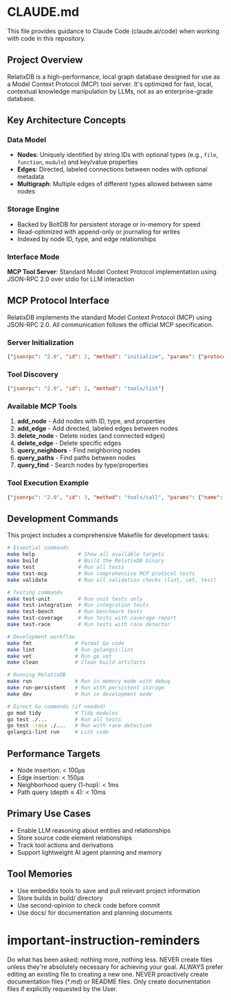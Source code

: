 # CLAUDE.md

This file provides guidance to Claude Code (claude.ai/code) when working with code in this repository.

## Project Overview
RelatixDB is a high-performance, local graph database designed for use as a Model Context Protocol (MCP) tool server. It's optimized for fast, local, contextual knowledge manipulation by LLMs, not as an enterprise-grade database.

## Key Architecture Concepts

### Data Model
- **Nodes**: Uniquely identified by string IDs with optional types (e.g., `file`, `function`, `module`) and key/value properties
- **Edges**: Directed, labeled connections between nodes with optional metadata
- **Multigraph**: Multiple edges of different types allowed between same nodes

### Storage Engine
- Backed by BoltDB for persistent storage or in-memory for speed
- Read-optimized with append-only or journaling for writes
- Indexed by node ID, type, and edge relationships

### Interface Mode
**MCP Tool Server**: Standard Model Context Protocol implementation using JSON-RPC 2.0 over stdio for LLM interaction

## MCP Protocol Interface
RelatixDB implements the standard Model Context Protocol (MCP) using JSON-RPC 2.0. All communication follows the official MCP specification.

### Server Initialization
```json
{"jsonrpc": "2.0", "id": 1, "method": "initialize", "params": {"protocolVersion": "2024-11-05", "capabilities": {}, "clientInfo": {"name": "client", "version": "1.0"}}}
```

### Tool Discovery
```json
{"jsonrpc": "2.0", "id": 2, "method": "tools/list"}
```

### Available MCP Tools
1. **add_node** - Add nodes with ID, type, and properties
2. **add_edge** - Add directed, labeled edges between nodes  
3. **delete_node** - Delete nodes (and connected edges)
4. **delete_edge** - Delete specific edges
5. **query_neighbors** - Find neighboring nodes
6. **query_paths** - Find paths between nodes
7. **query_find** - Search nodes by type/properties

### Tool Execution Example
```json
{"jsonrpc": "2.0", "id": 3, "method": "tools/call", "params": {"name": "add_node", "arguments": {"id": "node_id", "type": "type", "props": {"key": "value"}}}}
```

## Development Commands
This project includes a comprehensive Makefile for development tasks:

```bash
# Essential commands
make help              # Show all available targets
make build             # Build the RelatixDB binary
make test              # Run all tests
make test-mcp          # Run comprehensive MCP protocol tests
make validate          # Run all validation checks (lint, vet, test)

# Testing commands
make test-unit         # Run unit tests only
make test-integration  # Run integration tests
make test-bench        # Run benchmark tests
make test-coverage     # Run tests with coverage report
make test-race         # Run tests with race detector

# Development workflow
make fmt              # Format Go code
make lint             # Run golangci-lint
make vet              # Run go vet
make clean            # Clean build artifacts

# Running RelatixDB
make run              # Run in memory mode with debug
make run-persistent   # Run with persistent storage
make dev              # Run in development mode

# Direct Go commands (if needed)
go mod tidy           # Tidy modules
go test ./...         # Run all tests
go test -race ./...   # Run with race detection
golangci-lint run     # Lint code
```

## Performance Targets
- Node insertion: < 100µs
- Edge insertion: < 150µs  
- Neighborhood query (1-hop): < 1ms
- Path query (depth ≤ 4): < 10ms

## Primary Use Cases
- Enable LLM reasoning about entities and relationships
- Store source code element relationships
- Track tool actions and derivations
- Support lightweight AI agent planning and memory

## Tool Memories
- Use embeddix tools to save and pull relevant project information
- Store builds in build/ directory
- Use second-opinion to check code before commit
- Use docs/ for documentation and planning documents

# important-instruction-reminders
Do what has been asked; nothing more, nothing less.
NEVER create files unless they're absolutely necessary for achieving your goal.
ALWAYS prefer editing an existing file to creating a new one.
NEVER proactively create documentation files (*.md) or README files. Only create documentation files if explicitly requested by the User.